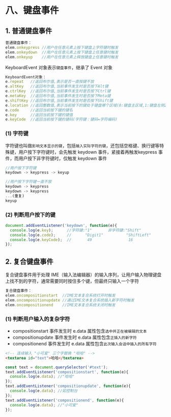 # 八、键盘事件

## 1. 普通键盘事件

```js
普通键盘事件：
elem.onkeypress //用户在任意元素上按下键盘上字符键时触发
elem.onkeydown  //用户在任意元素上按下键盘上任意键时触发
elem.onkeyup    //用户在任意元素上释放键盘上任意键时触发
```

KeyboardEvent 对象表示`键盘事件`，继承了 Event 对象

```js
KeyboardEvent对象：
e.repeat   //返回布尔值,表示是否一直按键不放
e.altKey   //返回布尔值,当前事件发生时是否按下Alt键
e.ctrlKey  //返回布尔值,当前事件发生时是否按下Ctrl键
e.metaKey  //返回布尔值,当前事件发生时是否按下Meta键
e.shiftKey //返回布尔值,当前事件发生时是否按下Shift键
e.location //返回整数值,表示当前按下的键处于键盘哪个区域(0:键盘主区域,1:键盘左侧2:键盘右侧,3:数字小键盘)
e.code     //返回当前按下键的键名
e.key      //返回当前按下键的键值
e.keyCode  //返回当前按下键的键码(字符键：键码=字符编码)
```

### (1) 字符键

字符键也叫做`影响文本显示的键`，包括`输入实际字符的键`，还包括空格键、换行键等特殊键，用户按下字符键时，会先触发 keydown 事件，紧接着再触发keypress 事件，而用户按下非字符键时，仅触发 keydown 事件

```js
//用户按下字符键
keydown -> keypress -> keyup

//用户按下字符键一直不放
keydown -> keypress
keydown -> keypress
...(重复)
keyup
```

### (2) 判断用户按下的键

```js
document.addEventListener('keydown', function(e){
  console.log(e.key);      //字符键:"1"       非字符键:"Shift"
  console.log(e.code);     //      "Digit1"          "ShiftLeft"
  console.log(e.keyCode);  //       49                16
});
```

## 2. 复合键盘事件

复合键盘事件用于处理 IME（输入法编辑器）的输入序列，让用户输入物理键盘上找不到的字符，通常需要同时按住多个键，但最终只输入一个字符

```js
复合键盘事件：
elem.oncompositionstart  //IME文本复合系统打开时触发
elem.oncompositionupdate //通过IME文本复合系统插入新字符时触发
elem.oncompositionend    //IME文本复合系统关闭时触发
```

### (1) 判断用户输入的复杂字符

* compositionstart 事件发生时 e.data 属性包含`选中并正在被编辑的文本`
* compositionupdate 事件发生时 e.data 属性包含`正插入的新字符`
* compositionend 事件发生时 e.data 属性包含`此次输入会话中插入的所有字符`

```html
<!-- 连续输入 "小可爱" 三个字替换 "哈哈" -->
<textarea id="text">哈哈</textarea>
```

```js
const text = document.querySelector('#text');
text.addEventListener('compositionstart', function(e){
  console.log(e.data); //"哈哈"
});
text.addEventListener('compositionupdate', function(e){
  console.log(e.data); //如控制台
});
text.addEventListener('compositionend', function(e){
  console.log(e.data); //"小可爱"
});
```
